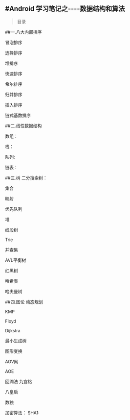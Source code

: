 #Android 学习笔记之----数据结构和算法
----------

>目录


##一.八大内部排序

 冒泡排序
 
 选择排序
 
 堆排序
 
 快速排序
 
 希尔排序
 
 归并排序
 
 插入排序
 
 链式基数排序
 
 

##二.线性数据结构

 数组：
 
 栈：
 
 队列:
 
 链表：
 
##三.树
 二分搜索树：
 
 集合
 
 映射
 
 优先队列
 
 堆
 
 线段树
 
 Trie
 
 并查集
 
 AVL平衡树
 
 红黑树
 
 哈希表
 
 哈夫曼树
 
##四.图论
  动态规划
  
  KMP
  
  Floyd
  
  Dijkstra
  
  最小生成树
  
  图形变换
  
  AOV网
  
 AOE
  
回溯法
  九宫格
  
  八皇后
  
  数独

加密算法：
  SHA1:
  
  
  
   